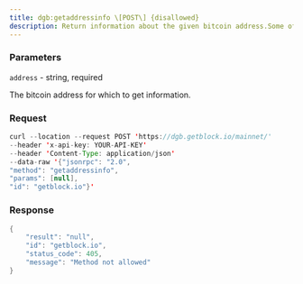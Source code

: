 ```yaml
---
title: dgb:getaddressinfo \[POST\] {disallowed}
description: Return information about the given bitcoin address.Some of the information will only be present if the address is in theactive wallet.
---
```


### Parameters


`address` - string, required

The bitcoin address for which to get information.

### Request

``` java
curl --location --request POST 'https://dgb.getblock.io/mainnet/' 
--header 'x-api-key: YOUR-API-KEY' 
--header 'Content-Type: application/json' 
--data-raw '{"jsonrpc": "2.0",
"method": "getaddressinfo",
"params": [null],
"id": "getblock.io"}'
```

###  Response

``` java
{
    "result": "null",
    "id": "getblock.io",
    "status_code": 405,
    "message": "Method not allowed"
}
```

